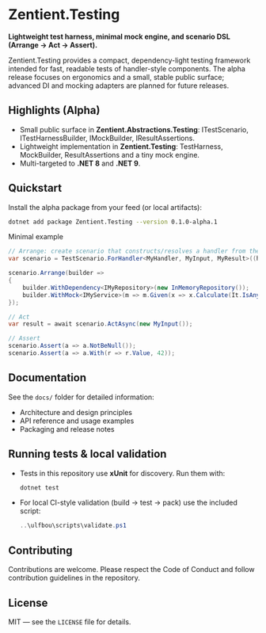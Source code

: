 # Zentient.Testing

**Lightweight test harness, minimal mock engine, and scenario DSL (Arrange → Act → Assert).**

Zentient.Testing provides a compact, dependency-light testing framework intended for fast, readable tests of handler-style components. The alpha release focuses on ergonomics and a small, stable public surface; advanced DI and mocking adapters are planned for future releases.

## Highlights (Alpha)
- Small public surface in **Zentient.Abstractions.Testing**: ITestScenario, ITestHarnessBuilder, IMockBuilder, IResultAssertions.
- Lightweight implementation in **Zentient.Testing**: TestHarness, MockBuilder, ResultAssertions and a tiny mock engine.
- Multi-targeted to **.NET 8** and **.NET 9**.

## Quickstart
Install the alpha package from your feed (or local artifacts):

```bash
dotnet add package Zentient.Testing --version 0.1.0-alpha.1
```

Minimal example

```csharp
// Arrange: create scenario that constructs/resolves a handler from the harness
var scenario = TestScenario.ForHandler<MyHandler, MyInput, MyResult>((h, input, ct) => Task.FromResult(h.Handle(input)));

scenario.Arrange(builder =>
{
    builder.WithDependency<IMyRepository>(new InMemoryRepository());
    builder.WithMock<IMyService>(m => m.Given(x => x.Calculate(It.IsAny<int>())).ThenReturns(42));
});

// Act
var result = await scenario.ActAsync(new MyInput());

// Assert
scenario.Assert(a => a.NotBeNull());
scenario.Assert(a => a.With(r => r.Value, 42));
```

## Documentation
See the `docs/` folder for detailed information:
- Architecture and design principles
- API reference and usage examples
- Packaging and release notes

## Running tests & local validation
- Tests in this repository use **xUnit** for discovery. Run them with:
  ```bash
  dotnet test
  ```
- For local CI-style validation (build → test → pack) use the included script:
  ```powershell
  ..\ulfbou\scripts\validate.ps1
  ```

## Contributing
Contributions are welcome. Please respect the Code of Conduct and follow contribution guidelines in the repository.

## License
MIT — see the `LICENSE` file for details.
